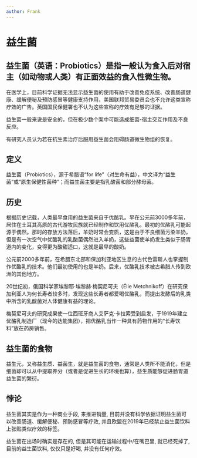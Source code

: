```yaml
---
author: Frank
---
```


# 益生菌

## 益生菌（英语：Probiotics）是指一般认为食入后对宿主（如动物或人类）有正面效益的食入性微生物。

在医学上，目前科学证据无法显示益生菌的使用有助于改善免疫系统、改善肠道健康、缓解便秘及预防感冒等健康支持作用，美国联邦贸易委员会也不允许这类宣称疗效的广告。英国国民保健署也不认为这些宣称的疗效有足够的证据。

益生菌一般来说是安全的，但在极少数个案中可能造成细菌-宿主交互作用及不良反应。

有研究人员认为若在抗生素治疗后服用益生菌会阻碍肠道微生物组的恢复。


## 定义
益生菌（Probiotics），源于希腊语“for life”（对生命有益），中文译为“益生菌”或“原生保健性菌种”；而益生菌主要是指乳酸菌和部分酵母菌。

## 历史
根据历史记载，人类最早食用的益生菌来自于优酪乳。早在公元前3000多年前，居住在土耳其高原的古代游牧民族就已经制作和饮用优酪乳。最初的优酪乳可能起源于偶然。那时的存放方法落后，羊奶时常会变质，这是由于不良细菌污染羊奶，但是有一次空气中优酪乳的乳酸菌偶然进入羊奶，这些益菌使羊奶发生类似于肠胃道内的变化，变得更为酸甜适口，这就是最早的酸奶。

公元前2000多年前，在希腊东北部和保加利亚地区生息的古代色雷斯人也掌握制作优酪乳的技术。他们最初使用的也是羊奶。后来，优酪乳技术被古希腊人传到欧洲的其他地方。

20世纪初，俄国科学家埃黎耶·埃黎赫·梅契尼可夫（Élie Metchnikoff）在研究保加利亚人为何长寿者较多时，发现这些长寿者都爱喝优酪乳，而提出发酵后的乳类中所含的乳酸菌对人体健康有益的理论。

梅契尼可夫的研究成果使一位西班牙商人艾萨克·卡拉索受到启发，于1919年建立优酪乳制造厂（现今的达能集团），把优酪乳当作一种具有药物作用的“长寿饮料”放在药房销售。

## 益生菌的食物
益生元，又称益生质、益菌生，就是益生菌的食物，通常是人类所不能消化，但是细菌却可以从中提取养分（或者是促进生长的环境也算），益生质能够促进肠胃道益生菌的繁衍。

## 悖论

益生菌其实是作为一种商业手段, 来推进销量, 目前并没有科学依据证明益生菌可以改善肠道、缓解便秘、预防感冒等疗效, 并且欧盟在2019年已经禁止益生菌饮料上张贴类似疗效的标签。

益生菌在出场时确实是存在的, 但是其可能在运输过程中/在嘴巴里, 就已经死掉了, 目前的益生菌饮料, 仅仅只是好喝, 并没有任何疗效。